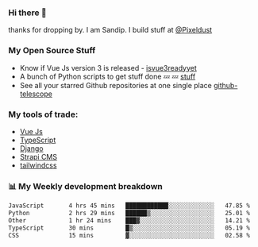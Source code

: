 ### Hi there 👋

thanks for dropping by.
I am Sandip. I build stuff at [@Pixeldust](github.com/pixeldust-in/)

###  **My Open Source Stuff**

 - Know if Vue Js version 3 is released -  [isvue3readyyet](https://github.com/sandiprb/isvue3readyyet)
 - A bunch of Python scripts to get stuff done 💤 💤 [stuff](https://github.com/sandiprb/stuff)
 - See all your starred Github repositories at one single place [github-telescope](https://github.com/sandiprb/github-telescope)



###  **My tools of trade:**
 - [Vue Js](https://github.com/vuejs/vue/)
 - [TypeScript](https://github.com/microsoft/TypeScript)
 - [Django](github.com/django/django)
 - [Strapi CMS](github.com/strapi/strapi)
 - [tailwindcss](https://github.com/tailwindlabs/tailwindcss)


###  📊 **My Weekly development breakdown**
<!--START_SECTION:waka-->

```txt
JavaScript       4 hrs 45 mins   ████████████░░░░░░░░░░░░░   47.85 %
Python           2 hrs 29 mins   ██████▒░░░░░░░░░░░░░░░░░░   25.01 %
Other            1 hr 24 mins    ███▓░░░░░░░░░░░░░░░░░░░░░   14.21 %
TypeScript       30 mins         █▒░░░░░░░░░░░░░░░░░░░░░░░   05.19 %
CSS              15 mins         ▓░░░░░░░░░░░░░░░░░░░░░░░░   02.58 %
```

<!--END_SECTION:waka-->
